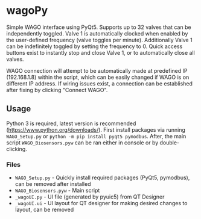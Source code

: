 # wagoPy
Simple WAGO interface using PyQt5. Supports up to 32 valves that can be independently toggled. Valve 1 is automatically clocked when enabled by the user-defined frequency (valve toggles per minute). Additionally Valve 1 can be indefinitely toggled by setting the frequency to 0.
Quick access buttons exist to instantly stop and close Valve 1, or to automatically close all valves.

WAGO connection will attempt to be automatically made at predefined IP (192.168.1.8) within the script, which can be easily changed if WAGO is on different IP address. If wiring issues exist, a connection can be established after fixing by clicking "Connect WAGO".

## Usage
Python 3 is required, latest version is recommended (https://www.python.org/downloads/).
First install packages via running `WAGO_Setup.py` or `python -m pip install pyqt5 pymodbus`.
After, the main script  `WAGO_Biosensors.pyw` can be ran either in console or by double-clicking.


### Files
 - `WAGO_Setup.py` - Quickly install required packages (PyQt5, pymodbus), can be removed after installed
 - `WAGO_Biosensors.pyw` - Main script
 - `_wagoUI.py` - UI file (generated by pyuic5) from QT Designer
 - `_wagoUI.ui` - UI layout for QT designer for making desired changes to layout, can be removed
